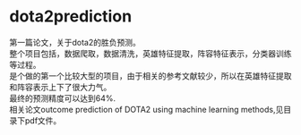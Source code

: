 # dota2prediction
第一篇论文，关于dota2的胜负预测。<br>
整个项目包括，数据爬取，数据清洗，英雄特征提取，阵容特征表示，分类器训练等过程。<br>
是个做的第一个比较大型的项目，由于相关的参考文献较少，所以在英雄特征提取和阵容表示上下了很大力气。<br>
最终的预测精度可以达到64%.<br>
相关论文outcome prediction of DOTA2 using machine learning methods,见目录下pdf文件。<br>
